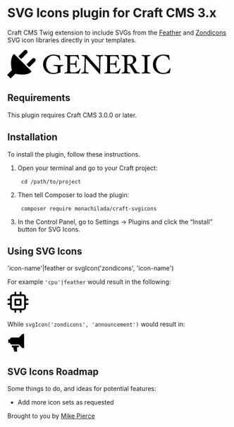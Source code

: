 # SVG Icons plugin for Craft CMS 3.x

Craft CMS Twig extension to include SVGs from the [Feather](https://feathericons.com/) and [Zondicons](https://www.zondicons.com/) SVG icon libraries directly in your templates.

![Screenshot](./resources/img/plugin-logo.png)

## Requirements

This plugin requires Craft CMS 3.0.0 or later.

## Installation

To install the plugin, follow these instructions.

1. Open your terminal and go to your Craft project:

        cd /path/to/project

2. Then tell Composer to load the plugin:

        composer require monachilada/craft-svgicons

3. In the Control Panel, go to Settings → Plugins and click the “Install” button for SVG Icons.

## Using SVG Icons

'icon-name'|feather or svgIcon('zondicons', 'icon-name')

For example `'cpu'|feather` would result in the following:

![Feather CPU](./src/resources/icons/feather/cpu.svg)

While `svgIcon('zondicons', 'announcement')` would result in:

![Zondicons announcement](./src/resources/icons/zondicons/announcement.svg)

## SVG Icons Roadmap

Some things to do, and ideas for potential features:

* Add more icon sets as requested

Brought to you by [Mike Pierce](https://michaelpierce.trade/)
